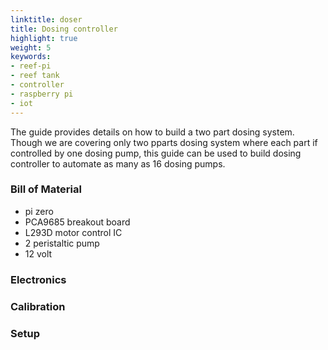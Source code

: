 ```yaml
---
linktitle: doser
title: Dosing controller
highlight: true
weight: 5
keywords:
- reef-pi
- reef tank
- controller
- raspberry pi
- iot
---
```


The guide provides details on how to build a two part dosing system. Though we are covering only two pparts dosing system where each part if controlled by one dosing pump, this guide can be used to build dosing controller to automate as many as 16 dosing pumps.


### Bill of Material

- pi zero
- PCA9685 breakout board 
- L293D motor control IC
- 2 peristaltic pump
- 12 volt 


### Electronics

### Calibration

### Setup
